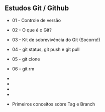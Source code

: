 ## 																									Estudos Git / Github

- 01 - Controle de versão
- 02 - O que é o Git?
- 03 - Kit de sobrevivência do Git (Socorro!)
- 04 - git status, git push e  git pull
- 05 - git clone
- 06 - git rm
- 
- 
- 
- 

- Primeiros conceitos sobre Tag e Branch

